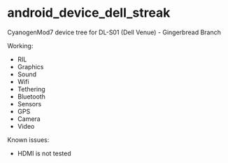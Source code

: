 android_device_dell_streak
==========================

CyanogenMod7 device tree for DL-S01 (Dell Venue) - Gingerbread Branch

Working:
* RIL
* Graphics
* Sound
* Wifi
* Tethering
* Bluetooth
* Sensors
* GPS
* Camera
* Video

Known issues:
* HDMI is not tested
